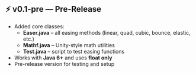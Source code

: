 ## ⚡ v0.1-pre — Pre-Release

- Added core classes:
  - **Easer.java** – all easing methods (linear, quad, cubic, bounce, elastic, etc.)  
  - **Mathf.java** – Unity-style math utilities  
  - **Test.java** – script to test easing functions  
- Works with **Java 6+** and uses **float only**  
- Pre-release version for testing and setup  

